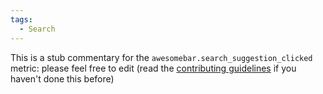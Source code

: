```yaml
---
tags:
  - Search
---
```


This is a stub commentary for the `awesomebar.search_suggestion_clicked` metric: please feel free to edit (read the
[contributing guidelines](https://github.com/mozilla/glean-annotations/blob/main/CONTRIBUTING.md)
if you haven't done this before)
